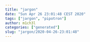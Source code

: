 ```yaml
---
title: "jargon"
date: "Sun Apr 26 23:01:48 CEST 2020"
tags: ["jargon", "pipotron"]
author: m1ch3l
categories: ["generated"]
slug: "jargon/2020-04-26-23:01:48"
---
```



